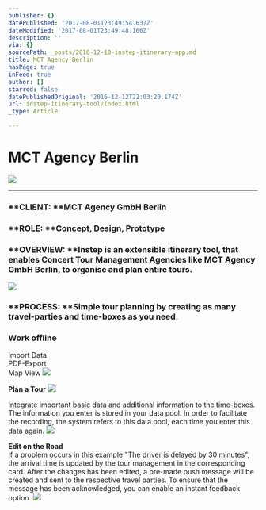 ```yaml
---
publisher: {}
datePublished: '2017-08-01T23:49:54.637Z'
dateModified: '2017-08-01T23:49:48.166Z'
description: ''
via: {}
sourcePath: _posts/2016-12-10-instep-itinerary-app.md
title: MCT Agency Berlin
hasPage: true
inFeed: true
author: []
starred: false
datePublishedOriginal: '2016-12-12T22:03:20.174Z'
url: instep-itinerary-tool/index.html
_type: Article

---
```

# MCT Agency Berlin
![](https://the-grid-user-content.s3-us-west-2.amazonaws.com/ce2beed3-5e8a-42e4-a2ea-1b00441d7085.jpg)

---

### **CLIENT: **MCT Agency GmbH Berlin

### **ROLE: **Concept, Design, Prototype

### **OVERVIEW: **Instep is an extensible itinerary tool, that enables Concert Tour Management Agencies like MCT Agency GmbH Berlin, to organise and plan entire tours.
![](https://the-grid-user-content.s3-us-west-2.amazonaws.com/45f8e735-7f17-4f95-a0cd-2f24c873590a.jpg)

### **PROCESS: **Simple tour planning by creating as many travel-parties and time-boxes as you need.

### Work offline  
Import Data  
PDF-Export   
Map View
![](https://the-grid-user-content.s3-us-west-2.amazonaws.com/711a7e7a-63a8-473d-9998-9c5615b62106.gif)

**Plan a Tour**
![](https://the-grid-user-content.s3-us-west-2.amazonaws.com/9bfcf83d-a89b-4d4e-9da2-9e549d188ced.gif)

Integrate important basic data and additional information to the time-boxes. The information you enter is stored in your data pool. In order to facilitate the recording, the system refers to this data pool, each time you enter this data again.
![](https://the-grid-user-content.s3-us-west-2.amazonaws.com/5de26c7c-507f-4b15-a84f-5ee5cf798839.gif)

**Edit on the Road**  
If a problem occurs in this example "The driver is delayed by 30 minutes", the arrival time is updated by the tour management in the corresponding card. After the changes has been edited, a pre-made push message will be created and sent to the respective travel parties. To ensure that the message has been acknowledged, you can enable an instant feedback option.
![](https://the-grid-user-content.s3-us-west-2.amazonaws.com/638d8397-40b7-4bc1-b7f0-8d191d6c57b6.gif)